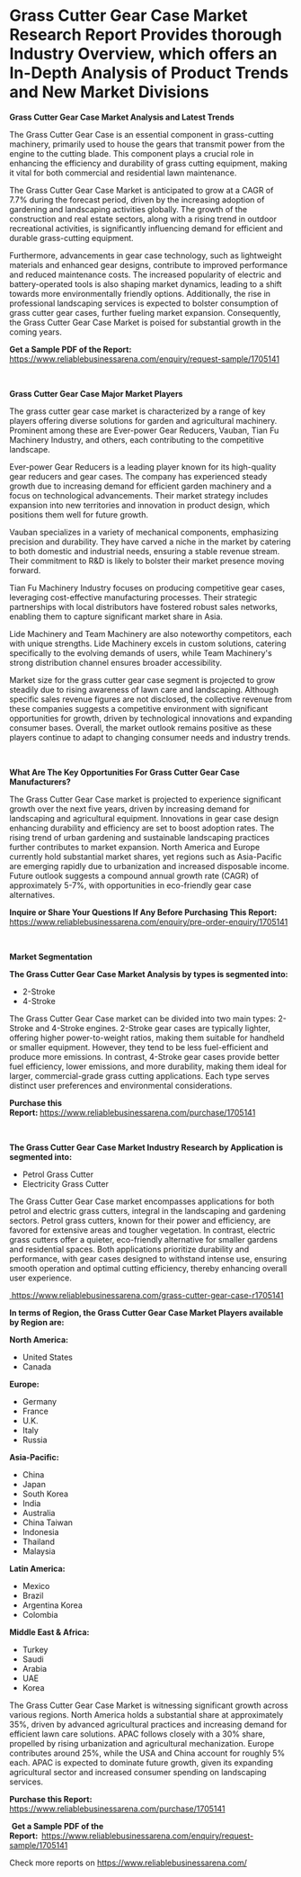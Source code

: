 <p><h1>Grass Cutter Gear Case Market Research Report Provides thorough Industry Overview, which offers an In-Depth Analysis of Product Trends and New Market Divisions</h1></p><p><strong>Grass Cutter Gear Case Market Analysis and Latest Trends</strong></p>
<p><p>The Grass Cutter Gear Case is an essential component in grass-cutting machinery, primarily used to house the gears that transmit power from the engine to the cutting blade. This component plays a crucial role in enhancing the efficiency and durability of grass cutting equipment, making it vital for both commercial and residential lawn maintenance.</p><p>The Grass Cutter Gear Case Market is anticipated to grow at a CAGR of 7.7% during the forecast period, driven by the increasing adoption of gardening and landscaping activities globally. The growth of the construction and real estate sectors, along with a rising trend in outdoor recreational activities, is significantly influencing demand for efficient and durable grass-cutting equipment. </p><p>Furthermore, advancements in gear case technology, such as lightweight materials and enhanced gear designs, contribute to improved performance and reduced maintenance costs. The increased popularity of electric and battery-operated tools is also shaping market dynamics, leading to a shift towards more environmentally friendly options. Additionally, the rise in professional landscaping services is expected to bolster consumption of grass cutter gear cases, further fueling market expansion. Consequently, the Grass Cutter Gear Case Market is poised for substantial growth in the coming years.</p></p>
<p><strong>Get a Sample PDF of the Report:&nbsp;</strong> <a href="https://www.reliablebusinessarena.com/enquiry/request-sample/1705141?utm_campaign=2475&utm_medium=2&utm_source=Github&utm_content=ia&utm_term=27032025&utm_id=grass-cutter-gear-case">https://www.reliablebusinessarena.com/enquiry/request-sample/1705141</a></p>
<p>&nbsp;</p>
<p><strong>Grass Cutter Gear Case Major Market Players</strong></p>
<p><p>The grass cutter gear case market is characterized by a range of key players offering diverse solutions for garden and agricultural machinery. Prominent among these are Ever-power Gear Reducers, Vauban, Tian Fu Machinery Industry, and others, each contributing to the competitive landscape.</p><p>Ever-power Gear Reducers is a leading player known for its high-quality gear reducers and gear cases. The company has experienced steady growth due to increasing demand for efficient garden machinery and a focus on technological advancements. Their market strategy includes expansion into new territories and innovation in product design, which positions them well for future growth.</p><p>Vauban specializes in a variety of mechanical components, emphasizing precision and durability. They have carved a niche in the market by catering to both domestic and industrial needs, ensuring a stable revenue stream. Their commitment to R&D is likely to bolster their market presence moving forward.</p><p>Tian Fu Machinery Industry focuses on producing competitive gear cases, leveraging cost-effective manufacturing processes. Their strategic partnerships with local distributors have fostered robust sales networks, enabling them to capture significant market share in Asia.</p><p>Lide Machinery and Team Machinery are also noteworthy competitors, each with unique strengths. Lide Machinery excels in custom solutions, catering specifically to the evolving demands of users, while Team Machinery's strong distribution channel ensures broader accessibility.</p><p>Market size for the grass cutter gear case segment is projected to grow steadily due to rising awareness of lawn care and landscaping. Although specific sales revenue figures are not disclosed, the collective revenue from these companies suggests a competitive environment with significant opportunities for growth, driven by technological innovations and expanding consumer bases. Overall, the market outlook remains positive as these players continue to adapt to changing consumer needs and industry trends.</p></p>
<p>&nbsp;</p>
<p><strong>What Are The Key Opportunities For Grass Cutter Gear Case Manufacturers?</strong></p>
<p><p>The Grass Cutter Gear Case market is projected to experience significant growth over the next five years, driven by increasing demand for landscaping and agricultural equipment. Innovations in gear case design enhancing durability and efficiency are set to boost adoption rates. The rising trend of urban gardening and sustainable landscaping practices further contributes to market expansion. North America and Europe currently hold substantial market shares, yet regions such as Asia-Pacific are emerging rapidly due to urbanization and increased disposable income. Future outlook suggests a compound annual growth rate (CAGR) of approximately 5-7%, with opportunities in eco-friendly gear case alternatives.</p></p>
<p><strong>Inquire or Share Your Questions If Any Before Purchasing This Report:</strong> <a href="https://www.reliablebusinessarena.com/enquiry/pre-order-enquiry/1705141?utm_campaign=2475&utm_medium=2&utm_source=Github&utm_content=ia&utm_term=27032025&utm_id=grass-cutter-gear-case">https://www.reliablebusinessarena.com/enquiry/pre-order-enquiry/1705141</a></p>
<p>&nbsp;</p>
<p><strong>Market Segmentation</strong></p>
<p><strong>The Grass Cutter Gear Case Market Analysis by types is segmented into:</strong></p>
<p><ul><li>2-Stroke</li><li>4-Stroke</li></ul></p>
<p><p>The Grass Cutter Gear Case market can be divided into two main types: 2-Stroke and 4-Stroke engines. 2-Stroke gear cases are typically lighter, offering higher power-to-weight ratios, making them suitable for handheld or smaller equipment. However, they tend to be less fuel-efficient and produce more emissions. In contrast, 4-Stroke gear cases provide better fuel efficiency, lower emissions, and more durability, making them ideal for larger, commercial-grade grass cutting applications. Each type serves distinct user preferences and environmental considerations.</p></p>
<p><strong>Purchase this Report:&nbsp;</strong><a href="https://www.reliablebusinessarena.com/purchase/1705141?utm_campaign=2475&utm_medium=2&utm_source=Github&utm_content=ia&utm_term=27032025&utm_id=grass-cutter-gear-case">https://www.reliablebusinessarena.com/purchase/1705141</a></p>
<p>&nbsp;</p>
<p><strong>The Grass Cutter Gear Case Market Industry Research by Application is segmented into:</strong></p>
<p><ul><li>Petrol Grass Cutter</li><li>Electricity Grass Cutter</li></ul></p>
<p><p>The Grass Cutter Gear Case market encompasses applications for both petrol and electric grass cutters, integral in the landscaping and gardening sectors. Petrol grass cutters, known for their power and efficiency, are favored for extensive areas and tougher vegetation. In contrast, electric grass cutters offer a quieter, eco-friendly alternative for smaller gardens and residential spaces. Both applications prioritize durability and performance, with gear cases designed to withstand intense use, ensuring smooth operation and optimal cutting efficiency, thereby enhancing overall user experience.</p></p>
<p><a href="https://www.reliablebusinessarena.com/grass-cutter-gear-case-r1705141?utm_campaign=2475&utm_medium=2&utm_source=Github&utm_content=ia&utm_term=27032025&utm_id=grass-cutter-gear-case">&nbsp;https://www.reliablebusinessarena.com/grass-cutter-gear-case-r1705141</a></p>
<p><strong>In terms of Region, the Grass Cutter Gear Case Market Players available by Region are:</strong></p>
<p>
    <p> <strong> North America: </strong>
        <ul>
            <li>United States</li>
            <li>Canada</li>
        </ul>
        </p> 
    <p> <strong> Europe: </strong>
        <ul>
            <li>Germany</li>
            <li>France</li>
            <li>U.K.</li>
            <li>Italy</li>
            <li>Russia</li>
        </ul>
        </p> 
    <p> <strong> Asia-Pacific: </strong>
        <ul>
            <li>China</li>
            <li>Japan</li>
            <li>South Korea</li>
            <li>India</li>
            <li>Australia</li>
            <li>China Taiwan</li>
            <li>Indonesia</li>
            <li>Thailand</li>
            <li>Malaysia</li>
        </ul>
        </p> 
    <p> <strong> Latin America: </strong>
        <ul>
            <li>Mexico</li>
            <li>Brazil</li>
            <li>Argentina Korea</li>
            <li>Colombia</li>
        </ul>
        </p> 
    <p> <strong> Middle East & Africa: </strong>
        <ul>
            <li>Turkey</li>
            <li>Saudi</li>
            <li>Arabia</li>
            <li>UAE</li>
            <li>Korea</li>
        </ul>
    </p>
    </p>
<p><p>The Grass Cutter Gear Case Market is witnessing significant growth across various regions. North America holds a substantial share at approximately 35%, driven by advanced agricultural practices and increasing demand for efficient lawn care solutions. APAC follows closely with a 30% share, propelled by rising urbanization and agricultural mechanization. Europe contributes around 25%, while the USA and China account for roughly 5% each. APAC is expected to dominate future growth, given its expanding agricultural sector and increased consumer spending on landscaping services.</p></p>
<p><strong>Purchase this Report: </strong><a href="https://www.reliablebusinessarena.com/purchase/1705141?utm_campaign=2475&utm_medium=2&utm_source=Github&utm_content=ia&utm_term=27032025&utm_id=grass-cutter-gear-case">https://www.reliablebusinessarena.com/purchase/1705141</a></p>
<p>&nbsp;<strong>Get a Sample PDF of the Report:&nbsp;&nbsp;</strong><a href="https://www.reliablebusinessarena.com/enquiry/request-sample/1705141?utm_campaign=2475&utm_medium=2&utm_source=Github&utm_content=ia&utm_term=27032025&utm_id=grass-cutter-gear-case">https://www.reliablebusinessarena.com/enquiry/request-sample/1705141</a></p>
<p><strong></strong></p>
<p>Check more reports on <a href="https://www.reliablebusinessarena.com/?utm_campaign=2475&utm_medium=2&utm_source=Github&utm_content=ia&utm_term=27032025&utm_id=grass-cutter-gear-case">https://www.reliablebusinessarena.com/</a></p>